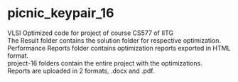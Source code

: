 # picnic_keypair_16
VLSI Optimized code for project of course CS577 of IITG  
The Result folder contains the solution folder for respective optimization.  
Performance Reports folder contains optimization reports exported in HTML format.  
project-16 folders contain the entire project with the optimizations.  
Reports are uploaded in 2 formats, .docx and .pdf.
